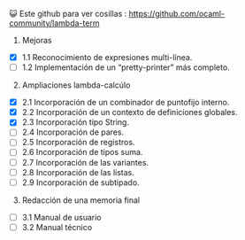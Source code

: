 
😺 Este github para ver cosillas : 
https://github.com/ocaml-community/lambda-term

1. Mejoras
- [x] 1.1 Reconocimiento de expresiones multi-línea.
- [ ] 1.2 Implementación de un “pretty-printer” más completo.
2. Ampliaciones lambda-calcúlo
- [x] 2.1 Incorporación de un combinador de puntofijo interno.
- [x] 2.2 Incorporación de un contexto de definiciones globales.
- [x] 2.3 Incorporación tipo String.
- [ ] 2.4 Incorporación de pares.
- [ ] 2.5 Incorporación de registros.
- [ ] 2.6 Incorporación de tipos suma.
- [ ] 2.7 Incorporación de las variantes.
- [ ] 2.8 Incorporación de las listas.
- [ ] 2.9 Incorporación de subtipado.
3. Redacción de una memoria final
- [ ] 3.1 Manual de usuario
- [ ] 3.2 Manual técnico 
